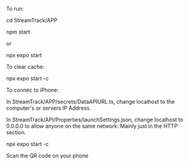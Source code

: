 To run:

cd StreamTrack/APP

npm start

or

npx expo start

To clear cache:

npx expo start -c


To connec to iPhone:

In StreamTrack/APP/secrets/DataAPIURL.ts, change localhost to the computer's or servers IP Address.

In StreamTrack/API/Properties/launchSettings.json, change localhost to 0.0.0.0 to allow anyone on the same network. Mainly just in the HTTP section.

npx expo start -c

Scan the QR code on your phone